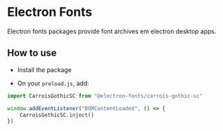 # Electron Fonts

Electron fonts packages provide font archives em electron desktop apps.

## How to use

* Install the package

* On your `preload.js`, add:

```ts
import CarroisGothicSC from "@electron-fonts/carrois-gothic-sc"

window.addEventListener("DOMContentLoaded", () => {
    CarroisGothicSC.inject()
})
```